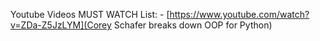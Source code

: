Youtube Videos MUST WATCH List:
    - [https://www.youtube.com/watch?v=ZDa-Z5JzLYM](Corey Schafer breaks down OOP for Python)